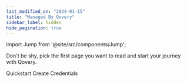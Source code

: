 ```yaml
---
last_modified_on: "2024-01-15"
title: "Managed By Qovery"
sidebar_label: hidden
hide_pagination: true
---
```


import Jump from '@site/src/components/Jump';

Don't be shy, pick the first page you want to read and start your journey with Qovery.

<Jump to="/docs/getting-started/install-qovery/gcp/cluster-managed-by-qovery/quickstart">Quickstart</Jump>
<Jump to="/docs/getting-started/install-qovery/gcp/cluster-managed-by-qovery/create-credentials">Create Credentials</Jump>



